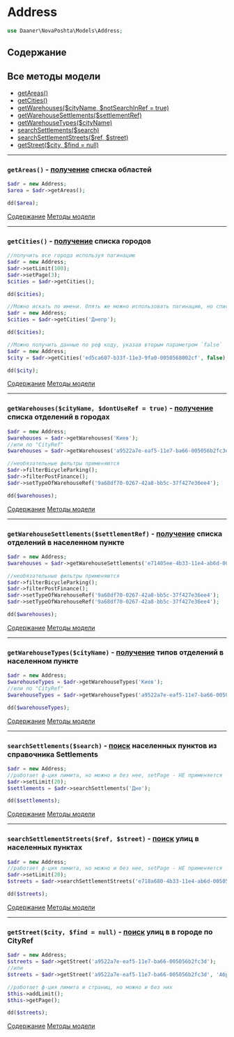 # Address
```php
use Daaner\NovaPoshta\Models\Address;
```

<a name="content"></a>
## Содержание


<a name="content-method"></a>
## Все методы модели
- [getAreas()](#getAreas)
- [getCities()](#getCities)
- [getWarehouses($cityName, $notSearchInRef = true)](#getWarehouses)
- [getWarehouseSettlements($settlementRef)](#getWarehouseSettlements)
- [getWarehouseTypes($cityName)](#getWarehouseTypes)
- [searchSettlements($search)](#searchSettlements)
- [searchSettlementStreets($ref, $street)](#searchSettlementStreets)
- [getStreet($city, $find = null)](#getStreet)


---

<a name="getAreas"></a>
### `getAreas()` - [получение](https://devcenter.novaposhta.ua/docs/services/556d7ccaa0fe4f08e8f7ce43/operations/556d9130a0fe4f08e8f7ce48) списка областей
```php
$adr = new Address;
$area = $adr->getAreas();

dd($area);
```
[Содержание](#content) [Методы модели](#content-method)
***


<a name="getCities"></a>
### `getCities()` - [получение](https://devcenter.novaposhta.ua/docs/services/556d7ccaa0fe4f08e8f7ce43/operations/556d885da0fe4f08e8f7ce46) списка городов
```php
//получить все города используя пагинацию
$adr = new Address;
$adr->setLimit(100);
$adr->setPage(3);
$cities = $adr->getCities();

dd($cities);

//Можно искать по имени. Опять же можно использовать пагинацию, но списки не большие, поэтому можно и без нее
$adr = new Address;
$cities = $adr->getCities('Днепр');

dd($cities);

//Можно получить данные по реф коду, указав вторым параметром `false`
$adr = new Address;
$city = $adr->getCities('ed5ca607-b33f-11e3-9fa0-0050568002cf', false);

dd($city);
```
[Содержание](#content) [Методы модели](#content-method)
***


<a name="getWarehouses"></a>
### `getWarehouses($cityName, $dontUseRef = true)` - [получение](https://devcenter.novaposhta.ua/docs/services/556d7ccaa0fe4f08e8f7ce43/operations/556d8211a0fe4f08e8f7ce45) списка отделений в городах
```php
$adr = new Address;
$warehouses = $adr->getWarehouses('Киев');
//или по "CityRef"
$warehouses = $adr->getWarehouses('a9522a7e-eaf5-11e7-ba66-005056b2fc3d', false);

//необязательные фильтры применяются
$adr->filterBicycleParking();
$adr->filterPostFinance();
$adr->setTypeOfWarehouseRef('9a68df70-0267-42a8-bb5c-37f427e36ee4');

dd($warehouses);
```
[Содержание](#content) [Методы модели](#content-method)
***


<a name="getWarehouseSettlements"></a>
### `getWarehouseSettlements($settlementRef)` - [получение](https://devcenter.novaposhta.ua/docs/services/556d7ccaa0fe4f08e8f7ce43/operations/556d8211a0fe4f08e8f7ce45) списка отделений в населенном пункте
```php
$adr = new Address;
$warehouses = $adr->getWarehouseSettlements('e71405ee-4b33-11e4-ab6d-005056801329');

//необязательные фильтры применяются
$adr->filterBicycleParking();
$adr->filterPostFinance();
$adr->setTypeOfWarehouseRef('9a68df70-0267-42a8-bb5c-37f427e36ee4');
$adr->setTypeOfWarehouseRef('9a68df70-0267-42a8-bb5c-37f427e36ee4');

dd($warehouses);
```
[Содержание](#content) [Методы модели](#content-method)
***


<a name="getWarehouseTypes"></a>
### `getWarehouseTypes($cityName)` - [получение](https://devcenter.novaposhta.ua/docs/services/556d7ccaa0fe4f08e8f7ce43/operations/556d8211a0fe4f08e8f7ce45) типов отделений в населенном пункте
```php
$adr = new Address;
$warehouseTypes = $adr->getWarehouseTypes('Киев');
//или по "CityRef"
$warehouseTypes = $adr->getWarehouseTypes('a9522a7e-eaf5-11e7-ba66-005056b2fc3d', false);

dd($warehouseTypes);
```
[Содержание](#content) [Методы модели](#content-method)
***


<a name="searchSettlements"></a>
### `searchSettlements($search)` - [поиск](https://devcenter.novaposhta.ua/docs/services/556d7ccaa0fe4f08e8f7ce43/operations/58e5ebeceea27017bc851d67) населенных пунктов из справочника Settlements
```php
$adr = new Address;
//работает ф-ция лимита, но можно и без нее, setPage - НЕ применяется
$adr->setLimit(20);
$settlements = $adr->searchSettlements('Дне');

dd($settlements);
```
[Содержание](#content) [Методы модели](#content-method)
***


<a name="searchSettlementStreets"></a>
### `searchSettlementStreets($ref, $street)` - [поиск](https://devcenter.novaposhta.ua/docs/services/556d7ccaa0fe4f08e8f7ce43/operations/58e5f369eea27017540b58ac) улиц в населенных пунктах
```php
$adr = new Address;
//работает ф-ция лимита, но можно и без нее, setPage - НЕ применяется
$adr->setLimit(20);
$streets = $adr->searchSettlementStreets('e718a680-4b33-11e4-ab6d-005056801329', 'Шевченк');

dd($streets);
```
[Содержание](#content) [Методы модели](#content-method)
***


<a name="getStreet"></a>
### `getStreet($city, $find = null)` - [поиск](https://devcenter.novaposhta.ua/docs/services/556d7ccaa0fe4f08e8f7ce43/operations/556d8db0a0fe4f08e8f7ce47) улиц в в городе по CityRef
```php
$adr = new Address;
$streets = $adr->getStreet('a9522a7e-eaf5-11e7-ba66-005056b2fc3d');
//или
$streets = $adr->getStreet('a9522a7e-eaf5-11e7-ba66-005056b2fc3d', 'Абри');

//работает ф-ция лимита и страниц, но можно и без них
$this->addLimit();
$this->getPage();

dd($streets);
```
[Содержание](#content) [Методы модели](#content-method)
